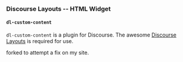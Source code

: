 ### Discourse Layouts -- HTML Widget
#### `dl-custom-content`

`dl-custom-content` is a plugin for Discourse. The awesome [Discourse Layouts](https://github.com/angusmcleod/discourse-layouts) is required for use.

forked to attempt a fix on my site.
